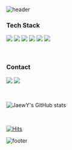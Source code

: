 

![header](https://capsule-render.vercel.app/api?type=wave&color=B897FF&height=300&section=header&text=FRONT-END&fontSize=90&stroke=00FF00&strokeWidth=2&fontColor=e6dbff)


### Tech Stack 
 <span><img src="https://img.shields.io/badge/HTML5-E34F26?style=flat-square&logo=HTML5&logoColor=white"/></span>
 <img src="https://img.shields.io/badge/CSS3-1572B6?style=flat-square&logo=CSS3&logoColor=white"/>
 <img src="https://img.shields.io/badge/JavaScript-F7DF1E?style=flat-square&logo=JavaScript&logoColor=white"/>
 <img src="https://img.shields.io/badge/Sass-CC6699?style=flat-square&logo=Sass&logoColor=white"/>
 <img src="https://img.shields.io/badge/React-61DAFB?style=flat-square&logo=React&logoColor=white"/>
 <img src="https://img.shields.io/badge/styled--components-DB7093?style=flat-square&logo=styled-components&logoColor=white"/>
 
 <br>
 
### Contact
 <a href="https://velog.io/@lifefm_j"><img src="https://img.shields.io/badge/Velog-20C997?style=flat-square&logo=Velog&logoColor=white"/></a>
<a><img src="https://img.shields.io/badge/Gmail-EA4335?style=flat-square&logo=Gmail&logoColor=white"/></a>

<br>

![JaewY's GitHub stats](https://github-readme-stats.vercel.app/api?username=JaewY&show_icons=true&theme=onedark)

<br>

[![Hits](https://hits.seeyoufarm.com/api/count/incr/badge.svg?url=https%3A%2F%2Fgithub.com%2FJaewY%2Fhit-counter&count_bg=%23E370A1&title_bg=%237E6F77&icon=github.svg&icon_color=%23E7E7E7&title=hits&edge_flat=false)](https://hits.seeyoufarm.com)

![footer](https://capsule-render.vercel.app/api?section=footer)

</div>
 
